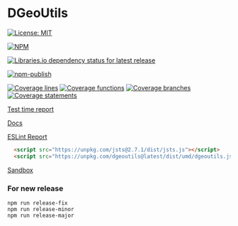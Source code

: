 # DGeoUtils
[![License: MIT](https://img.shields.io/badge/License-MIT-green.svg)](https://opensource.org/licenses/MIT)

[![NPM](https://nodei.co/npm/dgeoutils.png?downloads=true)](https://www.npmjs.com/package/dgeoutils)

[![Libraries.io dependency status for latest release](https://img.shields.io/librariesio/release/npm/dgeoutils)](https://libraries.io/npm/dgeoutils)

[![npm-publish](https://github.com/edejin/DGeoUtils/actions/workflows/npm-publish.yml/badge.svg)](https://github.com/edejin/DGeoUtils/actions/workflows/npm-publish.yml)

[![Coverage lines](https://edejin.github.io/DGeoUtils/media/badges/badge-lines.svg)](https://edejin.github.io/DGeoUtils/media/lcov-report/index.html)
[![Coverage functions](https://edejin.github.io/DGeoUtils/media/badges/badge-functions.svg)](https://edejin.github.io/DGeoUtils/media/lcov-report/index.html)
[![Coverage branches](https://edejin.github.io/DGeoUtils/media/badges/badge-branches.svg)](https://edejin.github.io/DGeoUtils/media/lcov-report/index.html)
[![Coverage statements](https://edejin.github.io/DGeoUtils/media/badges/badge-statements.svg)](https://edejin.github.io/DGeoUtils/media/lcov-report/index.html)

[Test time report](https://edejin.github.io/DGeoUtils/media/time-report.html)

[Docs](https://edejin.github.io/DGeoUtils/index.html)

[ESLint Report](https://edejin.github.io/DGeoUtils/media/eslit.html)

```html
  <script src="https://unpkg.com/jsts@2.7.1/dist/jsts.js"></script>
  <script src="https://unpkg.com/dgeoutils@latest/dist/umd/dgeoutils.js"></script>
```

[Sandbox](https://jsbin.com/yaxaqif/edit?js,output)

### For new release
```
npm run release-fix
npm run release-minor
npm run release-major
```
